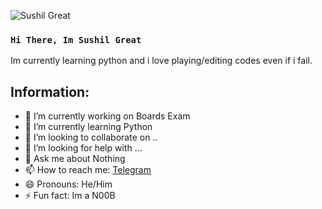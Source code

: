 ![Sushil Great](https://telegra.ph/file/b6f2c8b360dc44862361c.jpg)
### **``Hi There, Im Sushil Great``** 
Im currently learning python and i love playing/editing codes even if i fail.

## **Information:**
- 🔭 I’m currently working on Boards Exam
- 🌱 I’m currently learning Python
- 👯 I’m looking to collaborate on ..
- 🤔 I’m looking for help with ...
- 💬 Ask me about Nothing 
- 📫 How to reach me: [Telegram](t.me/sushil_great)
- 😄 Pronouns: He/Him
- ⚡ Fun fact: Im a N00B
